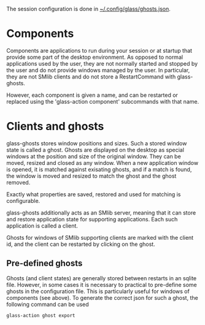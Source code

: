 The session configuration is done in
[~/.config/glass/ghosts.json](../glass-config-init/glass_config_init/ghosts.json).

# Components

Components are applications to run during your session or at startup
that provide some part of the desktop environment. As opposed to
normal applications used by the user, they are not normally started
and stopped by the user and do not provide windows managed by the
user. In particular, they are not SMlib clients and do not store a
RestartCommand with glass-ghosts.

However, each component is given a name, and can be restarted or
replaced using the 'glass-action component' subcommands with that
name.

# Clients and ghosts

glass-ghosts stores window positions and sizes. Such a stored
window state is called a ghost. Ghosts are displayed on the desktop
as special windows at the position and size of the original window.
They can be moved, resized and closed as any window. When a new
application window is opened, it is matched against exisating ghosts,
and if a match is found, the window is moved and resized to match the
ghost and the ghost removed.

Exactly what properties are saved, restored and used for matching is
configurable.

glass-ghosts additionally acts as an SMlib server, meaning that it can
store and restore application state for supporting applications. Each
such application is called a client.

Ghosts for windows of SMlib supporting clients are marked with the
client id, and the client can be restarted by clicking on the ghost.

## Pre-defined ghosts

Ghosts (and client states) are generally stored between restarts in
an sqlite file. However, in some cases it is necessary to practical to
pre-define some ghosts in the configuration file. This is
particularly useful for windows of components (see above). To generate the correct json for such a ghost, the following command can be used

    glass-action ghost export
